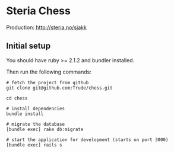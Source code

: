# Steria Chess

Production: http://steria.no/sjakk

## Initial setup

You should have ruby >= 2.1.2 and bundler installed.

Then run the following commands:

    # fetch the project from github
    git clone git@github.com:Trude/chess.git

    cd chess

    # install dependencies
    bundle install

    # migrate the database
    [bundle exec] rake db:migrate

    # start the application for development (starts on port 3000)
    [bundle exec] rails s


